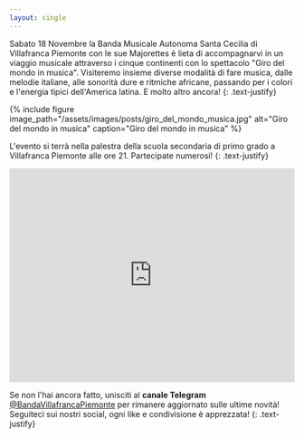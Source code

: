 ```yaml
---
layout: single
---
```

Sabato 18 Novembre la Banda Musicale Autonoma Santa Cecilia di Villafranca Piemonte con le sue Majorettes è lieta di accompagnarvi in un viaggio musicale attraverso i cinque continenti con lo spettacolo "Giro del mondo in musica". Visiteremo insieme diverse modalità di fare musica, dalle melodie italiane, alle sonorità dure e ritmiche africane, passando per i colori e l'energia tipici dell'America latina. E molto altro ancora!
{: .text-justify}

{% include figure image_path="/assets/images/posts/giro_del_mondo_musica.jpg" alt="Giro del mondo in musica" caption="Giro del mondo in musica" %}

L'evento si terrà nella palestra della scuola secondaria di primo grado a Villafranca Piemonte alle ore 21.
Partecipate numerosi!
{: .text-justify}

<style>
.map-responsive{
    overflow:hidden;
    padding-bottom:75%;
    position:relative;
    height:0;
}
.map-responsive iframe{
    left:0;
    top:0;
    height:100%;
    width:100%;
    position:absolute;
}
</style>

<div class="map-responsive">
<iframe src="https://www.google.com/maps/embed?pb=!1m18!1m12!1m3!1d707.9932602124517!2d7.496931829192736!3d44.78135495060996!2m3!1f0!2f0!3f0!3m2!1i1024!2i768!4f13.1!3m3!1m2!1s0x0%3A0x0!2zNDTCsDQ2JzUyLjkiTiA3wrAyOSc1MC45IkU!5e0!3m2!1sen!2sde!4v1510411639988" width="600" height="450" frameborder="0" style="border:0" allowfullscreen></iframe>
</div>

Se non l'hai ancora fatto, unisciti al **canale Telegram** [@BandaVillafrancaPiemonte](https://t.me/BandaVillafrancaPiemonte) per rimanere aggiornato sulle ultime novità! Seguiteci sui nostri social, ogni like e condivisione è apprezzata!
{: .text-justify}